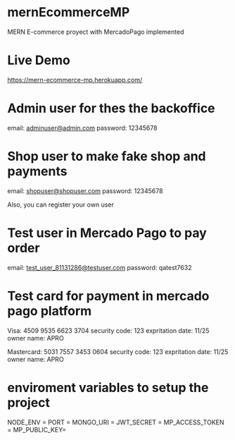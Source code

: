 # mernEcommerceMP

MERN E-commerce proyect with MercadoPago implemented

# Live Demo

https://mern-ecommerce-mp.herokuapp.com/

# Admin user for thes the backoffice

email: adminuser@admin.com
password: 12345678

# Shop user to make fake shop and payments

email: shopuser@shopuser.com
password: 12345678

Also, you can register your own user

# Test user in Mercado Pago to pay order

email: test_user_81131286@testuser.com
password: qatest7632

# Test card for payment in mercado pago platform

Visa: 4509 9535 6623 3704
security code: 123
expritation date: 11/25
owner name: APRO

Mastercard: 5031 7557 3453 0604
security code: 123
expritation date: 11/25
owner name: APRO

# enviroment variables to setup the project

NODE_ENV =
PORT =
MONGO_URI =
JWT_SECRET =
MP_ACCESS_TOKEN =
MP_PUBLIC_KEY=
